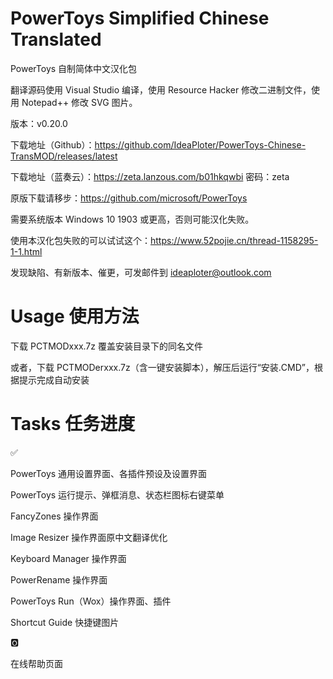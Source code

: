 # PowerToys Simplified Chinese Translated

PowerToys 自制简体中文汉化包

翻译源码使用 Visual Studio 编译，使用 Resource Hacker 修改二进制文件，使用 Notepad++ 修改 SVG 图片。

版本：v0.20.0

下载地址（Github）：https://github.com/IdeaPloter/PowerToys-Chinese-TransMOD/releases/latest

下载地址（蓝奏云）：https://zeta.lanzous.com/b01hkqwbi 密码：zeta

原版下载请移步：https://github.com/microsoft/PowerToys

需要系统版本 Windows 10 1903 或更高，否则可能汉化失败。

使用本汉化包失败的可以试试这个：https://www.52pojie.cn/thread-1158295-1-1.html

发现缺陷、有新版本、催更，可发邮件到 ideaploter@outlook.com

# Usage 使用方法

下载 PCTMODxxx.7z 覆盖安装目录下的同名文件

或者，下载 PCTMODerxxx.7z（含一键安装脚本），解压后运行“安装.CMD”，根据提示完成自动安装

# Tasks 任务进度

✅

PowerToys 通用设置界面、各插件预设及设置界面

PowerToys 运行提示、弹框消息、状态栏图标右键菜单

FancyZones 操作界面

Image Resizer 操作界面原中文翻译优化

Keyboard Manager 操作界面

PowerRename 操作界面

PowerToys Run（Wox）操作界面、插件

Shortcut Guide 快捷键图片

🅾

在线帮助页面
